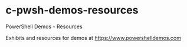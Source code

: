 # c-pwsh-demos-resources
PowerShell Demos - Resources

Exhibits and resources for demos at https://www.powershelldemos.com
